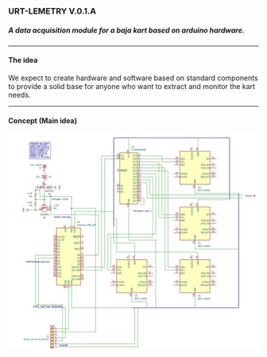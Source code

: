 ### URT-LEMETRY V.0.1.A
##### A data acquisition module for a baja kart based on arduino hardware.
---
#### The idea
We expect to create hardware and software based on standard components to provide a solid base for anyone who want to extract and monitor the kart needs.

---
#### Concept (Main idea)
![Pickup](resources/muckMainIdea.jpg)
